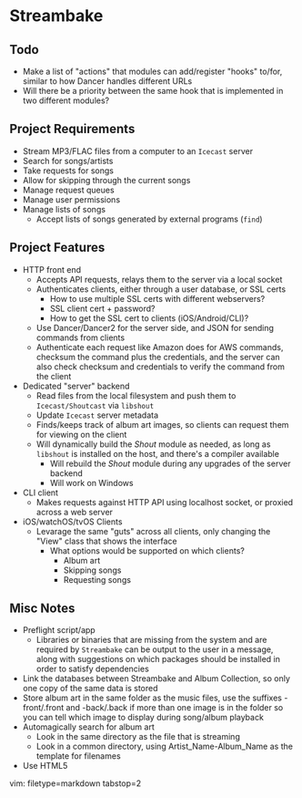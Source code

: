# Streambake #

## Todo ##
- Make a list of "actions" that modules can add/register "hooks" to/for,
  similar to how Dancer handles different URLs
- Will there be a priority between the same hook that is implemented in two
  different modules?

## Project Requirements ##
- Stream MP3/FLAC files from a computer to an `Icecast` server
- Search for songs/artists
- Take requests for songs
- Allow for skipping through the current songs
- Manage request queues
- Manage user permissions
- Manage lists of songs
  - Accept lists of songs generated by external programs (`find`)

## Project Features ##
- HTTP front end
  - Accepts API requests, relays them to the server via a local socket
  - Authenticates clients, either through a user database, or SSL certs
    - How to use multiple SSL certs with different webservers?
    - SSL client cert + password?
    - How to get the SSL cert to clients (iOS/Android/CLI)?
  - Use Dancer/Dancer2 for the server side, and JSON for sending commands from
    clients
  - Authenticate each request like Amazon does for AWS commands, checksum the
    command plus the credentials, and the server can also check checksum and
    credentials to verify the command from the client
- Dedicated "server" backend
  - Read files from the local filesystem and push them to `Icecast/Shoutcast`
    via `libshout`
  - Update `Icecast` server metadata
  - Finds/keeps track of album art images, so clients can request them for
    viewing on the client
  - Will dynamically build the _Shout_ module as needed, as long as `libshout`
    is installed on the host, and there's a compiler available
    - Will rebuild the _Shout_ module during any upgrades of the server
      backend
    - Will work on Windows
- CLI client
  - Makes requests against HTTP API using localhost socket, or proxied across
    a web server
- iOS/watchOS/tvOS Clients
  - Levarage the same "guts" across all clients, only changing the "View"
    class that shows the interface
    - What options would be supported on which clients?
      - Album art
      - Skipping songs
      - Requesting songs

## Misc Notes ##
- Preflight script/app
  - Libraries or binaries that are missing from the system and are required by
    `Streambake` can be output to the user in a message, along with
    suggestions on which packages should be installed in order to satisfy
    dependencies
- Link the databases between Streambake and Album Collection, so only one copy
  of the same data is stored
- Store album art in the same folder as the music files, use the suffixes
  -front/.front and -back/.back if more than one image is in the folder so you
  can tell which image to display during song/album playback
- Automagically search for album art
  - Look in the same directory as the file that is streaming
  - Look in a common directory, using Artist_Name-Album_Name as the template
    for filenames
- Use HTML5 <audio> tags for adding streaming MP3's to a webpage?

vim: filetype=markdown tabstop=2
